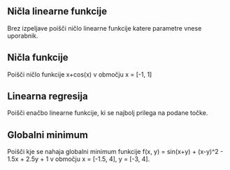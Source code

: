 ## Ničla linearne funkcije
Brez izpeljave poišči ničlo linearne funkcije katere parametre vnese uporabnik.

## Ničla funkcije
Poišči ničlo funkcije x+cos(x) v območju x = [-1, 1]

## Linearna regresija
Poišči enačbo linearne funkcije, ki se najbolj prilega na podane točke.

## Globalni minimum
Poišči kje se nahaja globalni minimum funkcije f(x, y) = sin(x+y) + (x-y)^2 - 1.5x + 2.5y + 1 v območju
x = [-1.5, 4], y = [-3, 4].
